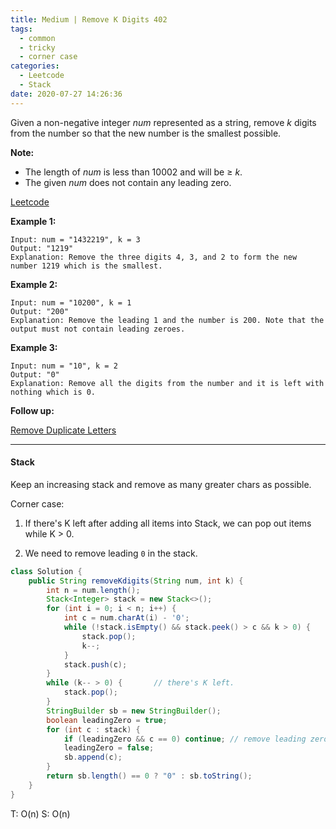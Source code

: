 ```yaml
---
title: Medium | Remove K Digits 402
tags:
  - common
  - tricky
  - corner case
categories:
  - Leetcode
  - Stack
date: 2020-07-27 14:26:36
---
```


Given a non-negative integer *num* represented as a string, remove *k* digits from the number so that the new number is the smallest possible.

**Note:**

- The length of *num* is less than 10002 and will be ≥ *k*.
- The given *num* does not contain any leading zero.

[Leetcode](https://leetcode.com/problems/remove-k-digits/)

<!--more-->

**Example 1:**

```
Input: num = "1432219", k = 3
Output: "1219"
Explanation: Remove the three digits 4, 3, and 2 to form the new number 1219 which is the smallest.
```

**Example 2:**

```
Input: num = "10200", k = 1
Output: "200"
Explanation: Remove the leading 1 and the number is 200. Note that the output must not contain leading zeroes.
```

**Example 3:**

```
Input: num = "10", k = 2
Output: "0"
Explanation: Remove all the digits from the number and it is left with nothing which is 0.
```

**Follow up:** 

[Remove Duplicate Letters](https://leetcode.com/problems/remove-duplicate-letters/)

---

#### Stack 

Keep an increasing stack and remove as many greater chars as possible.

Corner case:

1. If there's K left after adding all items into Stack, we can pop out items while K > 0.

2. We need to remove leading `0` in the stack.

```java
class Solution {
    public String removeKdigits(String num, int k) {
        int n = num.length();
        Stack<Integer> stack = new Stack<>();
        for (int i = 0; i < n; i++) {
            int c = num.charAt(i) - '0';
            while (!stack.isEmpty() && stack.peek() > c && k > 0) {
                stack.pop();
                k--;
            }
            stack.push(c);
        }
        while (k-- > 0) {		// there's K left.
            stack.pop();
        }
        StringBuilder sb = new StringBuilder();
        boolean leadingZero = true;
        for (int c : stack) {
            if (leadingZero && c == 0) continue; // remove leading zero
            leadingZero = false;
            sb.append(c);
        }
        return sb.length() == 0 ? "0" : sb.toString();
    }
}
```

T: O(n)			S: O(n)